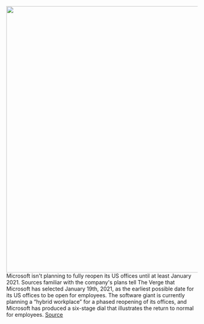 <img src='https://cdn.vox-cdn.com/thumbor/7NeU2ud2dfMbliTlGGK_Kcl5zZY=/0x0:2040x1360/1200x800/filters:focal(857x517:1183x843)/cdn.vox-cdn.com/uploads/chorus_image/image/67140038/acastro_180507_1777_microsoft_0003.0.jpg' width='700px' /><br/>
Microsoft isn't planning to fully reopen its US offices until at least January 2021. Sources familiar with the company's plans tell The Verge that Microsoft has selected January 19th, 2021, as the earliest possible date for its US offices to be open for employees. The software giant is currently planning a “hybrid workplace” for a phased reopening of its offices, and Microsoft has produced a six-stage dial that illustrates the return to normal for employees.
<a href='https://www.theverge.com/2020/7/31/21349969/microsoft-offices-reopen-january-2021-workplace-dial'> Source <a/>